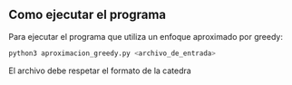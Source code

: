 ## Como ejecutar el programa

Para ejecutar el programa que utiliza un enfoque aproximado por greedy:

```bash
python3 aproximacion_greedy.py <archivo_de_entrada>
```
El archivo debe respetar el formato de la catedra
